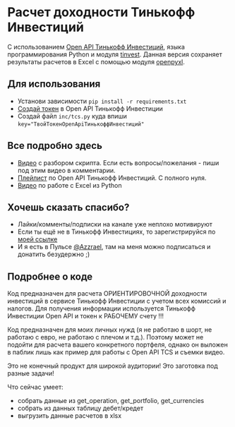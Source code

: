 # Расчет доходности Тинькофф Инвестиций 

С использованием [Open API Тинькофф Инвестиций](https://tinkoffcreditsystems.github.io/invest-openapi/swagger-ui/), языка программирования Python и модуля [tinvest](https://github.com/daxartio/tinvest). 
Данная версия сохраняет результаты расчетов в Excel с помощью модуля [openpyxl](https://openpyxl.readthedocs.io/en/latest/).

## Для использования

- Установи зависимости `pip install -r requirements.txt`
- [Создай токен](https://youtu.be/PjKMDtLuKPU) в Open API Тинькофф Инвестиции
- Создай файл `inc/tcs.py` куда впиши `key="ТвойТокенOpenApiТинькоффИнвестиций"`

## Все подробно здесь

- [Видео]() с разбором скрипта. Если есть вопросы/пожелания - пиши под этим видео в комментарии.
- [Плейлист](https://www.youtube.com/watch?v=PjKMDtLuKPU&list=PLWVnIRD69wY4ane3amNJSFQfls1inhaub) по Open API Тинькофф Инвестиций. С полного нуля.
- [Видео](https://youtu.be/dn3Oi7oaMT4) по работе с Excel из Python

## Хочешь сказать спасибо?

- Лайки/комменты/подписки на канале уже неплохо мотивируют
- Если ты ещё не в Тинькофф Инвестициях, то зарегистрируйся по [моей ссылке](https://www.tinkoff.ru/sl/5dIIn7V5C7y)
- И я есть в Пульсе [@Azzrael](https://www.tinkoff.ru/invest/social/profile/Azzrael/), там на меня можно подписаться и 
донатить безудержно ;) 

## Подробнее о коде

Код предназначен для расчета ОРИЕНТИРОВОЧНОЙ доходности инвестиций в сервисе Тинькофф Инвестиции с учетом всех комиссий и налогов. Для получения информации используется Тинькофф Инвестиции Open API и токен к РАБОЧЕМУ счету !!!

Код предназначен для моих личных нужд (я не работаю в шорт, не работаю с евро, не работаю с плечом и т.д.). Поэтому может не подойти для расчета вашего конкретного портфеля, однако он выложен в паблик лишь как пример для работы с Open API TCS и съемки видео.

Это не конечный продукт для широкой аудитории! Это заготовка под разные задачи!

Что сейчас умеет:

- собрать данные из get_operation, get_portfolio, get_currencies
- собрать из данных таблицу дебет/кредет
- выгрузить данные расчетов в xlsx